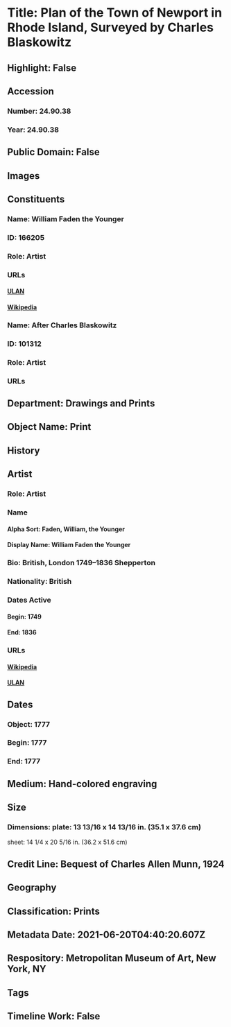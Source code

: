 # Title: Plan of the Town of Newport in Rhode Island, Surveyed by Charles Blaskowitz
## Highlight: False
## Accession
### Number: 24.90.38
### Year: 24.90.38
## Public Domain: False
## Images
## Constituents
### Name: William Faden the Younger
### ID: 166205
### Role: Artist
### URLs
#### [ULAN](http://vocab.getty.edu/page/ulan/500043295)
#### [Wikipedia](https://www.wikidata.org/wiki/Q8008902)
### Name: After Charles Blaskowitz
### ID: 101312
### Role: Artist
### URLs
## Department: Drawings and Prints
## Object Name: Print
## History
## Artist
### Role: Artist
### Name
#### Alpha Sort: Faden, William, the Younger
#### Display Name: William Faden the Younger
### Bio: British, London 1749–1836 Shepperton
### Nationality: British
### Dates Active
#### Begin: 1749
#### End: 1836
### URLs
#### [Wikipedia](https://www.wikidata.org/wiki/Q8008902)
#### [ULAN](http://vocab.getty.edu/page/ulan/500043295)
## Dates
### Object: 1777
### Begin: 1777
### End: 1777
## Medium: Hand-colored engraving
## Size
### Dimensions: plate: 13 13/16 x 14 13/16 in. (35.1 x 37.6 cm)
sheet: 14 1/4 x 20 5/16 in. (36.2 x 51.6 cm)
## Credit Line: Bequest of Charles Allen Munn, 1924
## Geography
## Classification: Prints
## Metadata Date: 2021-06-20T04:40:20.607Z
## Respository: Metropolitan Museum of Art, New York, NY
## Tags
## Timeline Work: False